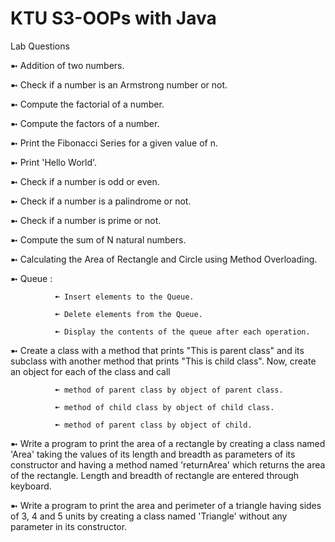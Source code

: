 # KTU S3-OOPs with Java

Lab Questions 

➼ Addition of two numbers.

➼ Check if a number is an Armstrong number or not.

➼ Compute the factorial of a number.

➼ Compute the factors of a number.

➼ Print the Fibonacci Series for a given value of n.

➼ Print 'Hello World'.

➼ Check if a number is odd or even.

➼ Check if a number is a palindrome or not.

➼ Check if a number is prime or not.

➼ Compute the sum of N natural numbers.

➼ Calculating the Area of Rectangle and Circle using Method Overloading.

➼ Queue : 

              ➼ Insert elements to the Queue.
              
              ➼ Delete elements from the Queue.
              
              ➼ Display the contents of the queue after each operation.

➼ Create a class with a method that prints "This is parent class" and its subclass with another method that
   prints "This is child class". Now, create an object for each of the class and call
             
              ➼ method of parent class by object of parent class.
              
              ➼ method of child class by object of child class.
              
              ➼ method of parent class by object of child.
               
➼ Write a program to print the area of a rectangle by creating a class named 'Area' taking the values of its
   length and breadth as parameters of its constructor and having a method named 'returnArea' which returns
   the area of the rectangle. Length and breadth of rectangle are entered through keyboard.

➼ Write a program to print the area and perimeter of a triangle having sides of 3, 4 and 5 units by creating
   a class named 'Triangle' without any parameter in its constructor.

